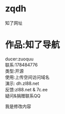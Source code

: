 ﻿# zqdh
知了网址

# 作品:知了导航
ducer:zuoquu  
联系:178484776  
类型:开源  
使用:上传空间访问域名  
演示: dh.zl88.net  
反馈:zl88.net & 7c.ee  
疑问&捐赠联系QQ  

我是修改内容
